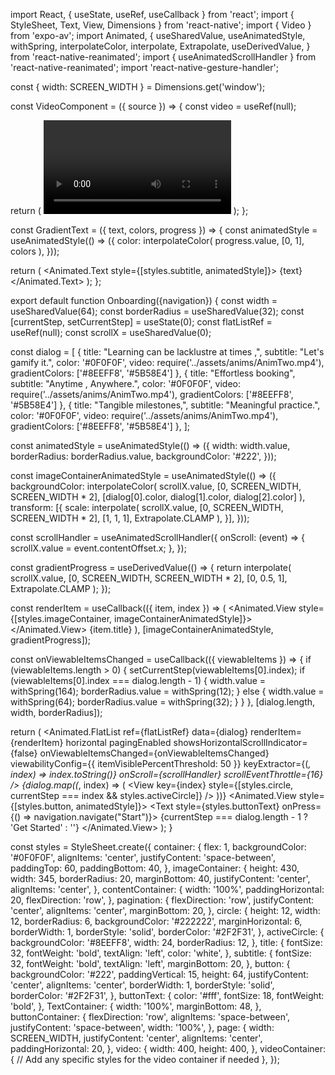 import React, { useState, useRef, useCallback } from 'react';
import { StyleSheet, Text, View, Dimensions } from 'react-native';
import { Video } from 'expo-av';
import Animated, { 
  useSharedValue, 
  useAnimatedStyle, 
  withSpring, 
  interpolateColor,
  interpolate,
  Extrapolate,
  useDerivedValue,
} from 'react-native-reanimated';
import { useAnimatedScrollHandler } from 'react-native-reanimated';
import 'react-native-gesture-handler';

const { width: SCREEN_WIDTH } = Dimensions.get('window');

const VideoComponent = ({ source }) => {
  const video = useRef(null);

  return (
    <View style={styles.videoContainer}>
      <Video
        ref={video}
        source={source}
        style={styles.video}
        resizeMode="cover"
        isLooping
        shouldPlay
      />
    </View>
  );
};

const GradientText = ({ text, colors, progress }) => {
  const animatedStyle = useAnimatedStyle(() => ({
    color: interpolateColor(
      progress.value,
      [0, 1],
      colors
    ),
  }));

  return (
    <Animated.Text style={[styles.subtitle, animatedStyle]}>
      {text}
    </Animated.Text>
  );
};

export default function Onboarding({navigation}) {
  const width = useSharedValue(64);
  const borderRadius = useSharedValue(32);
  const [currentStep, setCurrentStep] = useState(0);
  const flatListRef = useRef(null);
  const scrollX = useSharedValue(0);

  const dialog = [
    {
      title: "Learning can be lacklustre at times ,",
      subtitle: "Let's gamify it.",
      color: '#0F0F0F',
      video: require('../assets/anims/AnimTwo.mp4'),
      gradientColors: ['#8EEFF8', '#5B58E4']
    },
    {
      title: "Effortless booking",
      subtitle: "Anytime , Anywhere.",
      color: '#0F0F0F',
      video: require('../assets/anims/AnimTwo.mp4'),
      gradientColors: ['#8EEFF8', '#5B58E4']
    },
    {
      title: "Tangible milestones,",
      subtitle: "Meaningful practice.",
      color: '#0F0F0F',
      video: require('../assets/anims/AnimTwo.mp4'),
      gradientColors: ['#8EEFF8', '#5B58E4']
    },
  ];

  const animatedStyle = useAnimatedStyle(() => ({
    width: width.value,
    borderRadius: borderRadius.value,
    backgroundColor: '#222',
  }));

  const imageContainerAnimatedStyle = useAnimatedStyle(() => ({
    backgroundColor: interpolateColor(
      scrollX.value,
      [0, SCREEN_WIDTH, SCREEN_WIDTH * 2],
      [dialog[0].color, dialog[1].color, dialog[2].color]
    ),
    transform: [{
      scale: interpolate(
        scrollX.value,
        [0, SCREEN_WIDTH, SCREEN_WIDTH * 2],
        [1, 1, 1],
        Extrapolate.CLAMP
      ),
    }],
  }));

  const scrollHandler = useAnimatedScrollHandler({
    onScroll: (event) => {
      scrollX.value = event.contentOffset.x;
    },
  });

  const gradientProgress = useDerivedValue(() => {
    return interpolate(
      scrollX.value,
      [0, SCREEN_WIDTH, SCREEN_WIDTH * 2],
      [0, 0.5, 1],
      Extrapolate.CLAMP
    );
  });

  const renderItem = useCallback(({ item, index }) => (
    <View style={styles.page}>
      <Animated.View style={[styles.imageContainer, imageContainerAnimatedStyle]}>
        <VideoComponent source={item.video} />
      </Animated.View>
      <View style={styles.TextContainer}>
        <Text style={styles.title}>{item.title}</Text>
        <GradientText 
          text={item.subtitle} 
          colors={item.gradientColors} 
          progress={gradientProgress}
        />
      </View>
    </View>
  ), [imageContainerAnimatedStyle, gradientProgress]);

  const onViewableItemsChanged = useCallback(({ viewableItems }) => {
    if (viewableItems.length > 0) {
      setCurrentStep(viewableItems[0].index);
      if (viewableItems[0].index === dialog.length - 1) {
        width.value = withSpring(164);
        borderRadius.value = withSpring(12);
      } else {
        width.value = withSpring(64);
        borderRadius.value = withSpring(32);
      }
    }
  }, [dialog.length, width, borderRadius]);

  return (
    <View style={styles.container}>
      <Animated.FlatList
        ref={flatListRef}
        data={dialog}
        renderItem={renderItem}
        horizontal
        pagingEnabled
        showsHorizontalScrollIndicator={false}
        onViewableItemsChanged={onViewableItemsChanged}
        viewabilityConfig={{ itemVisiblePercentThreshold: 50 }}
        keyExtractor={(_, index) => index.toString()}
        onScroll={scrollHandler}
        scrollEventThrottle={16}
      />
      <View style={styles.contentContainer}>
        <View style={styles.buttonContainer}>
          <View style={styles.pagination}>
            {dialog.map((_, index) => (
              <View
                key={index}
                style={[styles.circle, currentStep === index && styles.activeCircle]}
              />
            ))}
          </View>
          <Animated.View style={[styles.button, animatedStyle]}>
            <Text style={styles.buttonText} onPress={() => navigation.navigate("Start")}>
              {currentStep === dialog.length - 1 ? 'Get Started' : ''}
            </Text>
          </Animated.View>
        </View>
      </View>
    </View>
  );
}

const styles = StyleSheet.create({
  container: {
    flex: 1,
    backgroundColor: '#0F0F0F',
    alignItems: 'center',
    justifyContent: 'space-between',
    paddingTop: 60,
    paddingBottom: 40,
  },
  imageContainer: {
    height: 430,
    width: 345,
    borderRadius: 20,
    marginBottom: 40,
    justifyContent: 'center',
    alignItems: 'center',
  },
  contentContainer: {
    width: '100%',
    paddingHorizontal: 20,
    flexDirection: 'row',
  },
  pagination: {
    flexDirection: 'row',
    justifyContent: 'center',
    alignItems: 'center',
    marginBottom: 20,
  },
  circle: {
    height: 12,
    width: 12,
    borderRadius: 6,
    backgroundColor: '#222222',
    marginHorizontal: 6,
    borderWidth: 1,
    borderStyle: 'solid',
    borderColor: '#2F2F31',
  },
  activeCircle: {
    backgroundColor: '#8EEFF8',
    width: 24,
    borderRadius: 12,
  },
  title: {
    fontSize: 32,
    fontWeight: 'bold',
    textAlign: 'left',
    color: 'white',
  },
  subtitle: {
    fontSize: 32,
    fontWeight: 'bold',
    textAlign: 'left',
    marginBottom: 20,
  },
  button: {
    backgroundColor: '#222',
    paddingVertical: 15,
    height: 64,
    justifyContent: 'center',
    alignItems: 'center',
    borderWidth: 1,
    borderStyle: 'solid',
    borderColor: '#2F2F31',
  },
  buttonText: {
    color: '#fff',
    fontSize: 18,
    fontWeight: 'bold',
  },
  TextContainer: {
    width: '100%',
    marginBottom: 48,
  },
  buttonContainer: {
    flexDirection: 'row',
    alignItems: 'space-between',
    justifyContent: 'space-between',
    width: '100%',
  },
  page: {
    width: SCREEN_WIDTH,
    justifyContent: 'center',
    alignItems: 'center',
    paddingHorizontal: 20,
  },
  video: {
    width: 400,
    height: 400,
  },
  videoContainer: {
    // Add any specific styles for the video container if needed
  },
});
